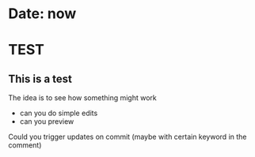 # Date: now

# TEST
## This is a test
The idea is to see how something might work

- can you do simple edits
- can you preview

Could you trigger updates on commit (maybe with certain keyword in the comment)
